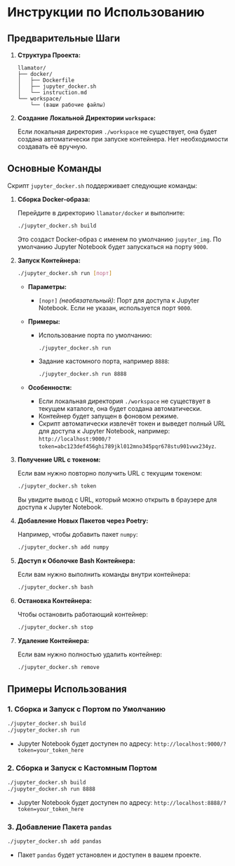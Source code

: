 # Инструкции по Использованию

## Предварительные Шаги

1. **Структура Проекта:**
   
   ```
   llamator/
   ├── docker/
   │   ├── Dockerfile
   │   ├── jupyter_docker.sh
   │   └── instruction.md
   └── workspace/
       └── (ваши рабочие файлы)
   ```

2. **Создание Локальной Директории `workspace`:**

   Если локальная директория `./workspace` не существует, она будет создана автоматически при запуске контейнера. Нет необходимости создавать её вручную.

## Основные Команды

Скрипт `jupyter_docker.sh` поддерживает следующие команды:

1. **Сборка Docker-образа:**

   Перейдите в директорию `llamator/docker` и выполните:

   ```bash
   ./jupyter_docker.sh build
   ```

   Это создаст Docker-образ с именем по умолчанию `jupyter_img`. По умолчанию Jupyter Notebook будет запускаться на порту `9000`.

2. **Запуск Контейнера:**

   ```bash
   ./jupyter_docker.sh run [порт]
   ```

   - **Параметры:**
     - `[порт]` *(необязательный)*: Порт для доступа к Jupyter Notebook. Если не указан, используется порт `9000`.

   - **Примеры:**

     - Использование порта по умолчанию:

       ```bash
       ./jupyter_docker.sh run
       ```

     - Задание кастомного порта, например `8888`:

       ```bash
       ./jupyter_docker.sh run 8888
       ```

   - **Особенности:**
     - Если локальная директория `./workspace` не существует в текущем каталоге, она будет создана автоматически.
     - Контейнер будет запущен в фоновом режиме.
     - Скрипт автоматически извлечёт токен и выведет полный URL для доступа к Jupyter Notebook, например: `http://localhost:9000/?token=abc123def456ghi789jkl012mno345pqr678stu901vwx234yz`.

3. **Получение URL с токеном:**

   Если вам нужно повторно получить URL с текущим токеном:

   ```bash
   ./jupyter_docker.sh token
   ```

   Вы увидите вывод с URL, который можно открыть в браузере для доступа к Jupyter Notebook.

4. **Добавление Новых Пакетов через Poetry:**

   Например, чтобы добавить пакет `numpy`:

   ```bash
   ./jupyter_docker.sh add numpy
   ```

5. **Доступ к Оболочке Bash Контейнера:**

   Если вам нужно выполнить команды внутри контейнера:

   ```bash
   ./jupyter_docker.sh bash
   ```

6. **Остановка Контейнера:**

   Чтобы остановить работающий контейнер:

   ```bash
   ./jupyter_docker.sh stop
   ```

7. **Удаление Контейнера:**

   Если вам нужно полностью удалить контейнер:

   ```bash
   ./jupyter_docker.sh remove
   ```

## Примеры Использования

### 1. Сборка и Запуск с Портом по Умолчанию

```bash
./jupyter_docker.sh build
./jupyter_docker.sh run
```

- Jupyter Notebook будет доступен по адресу: `http://localhost:9000/?token=your_token_here`

### 2. Сборка и Запуск с Кастомным Портом

```bash
./jupyter_docker.sh build
./jupyter_docker.sh run 8888
```

- Jupyter Notebook будет доступен по адресу: `http://localhost:8888/?token=your_token_here`

### 3. Добавление Пакета `pandas`

```bash
./jupyter_docker.sh add pandas
```

- Пакет `pandas` будет установлен и доступен в вашем проекте.